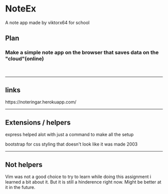 <h1> NoteEx </h1>
<p> A note app made by viktorx64 for school</p>

<h2> Plan </h2>

<h3> Make a simple note app on the browser that saves data on the "cloud"(online) </h3>
<br>
<hr>
<h2> links </h2>
<a> https://noteringar.herokuapp.com/ </a>
<br>
<hr>
<h2> Extensions / helpers </h2>
<p> express helped alot with just a command to make all the setup
<p> bootstrap for css styling that doesn't look like it was made 2003
<br>
<hr>
<h2> Not helpers </h2>
<p> Vim was not a good choice to try to learn while doing this assignment i learned a bit about it. But it is still a hinderence right now. Might be better at it in the future.